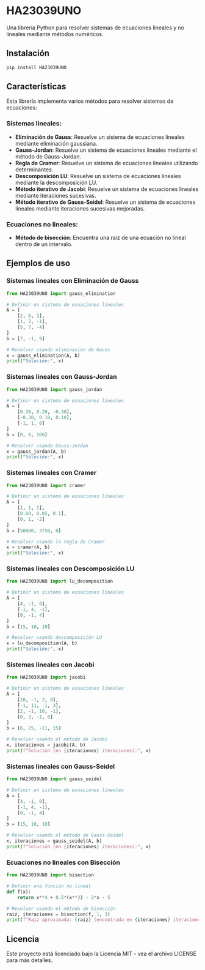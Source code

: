 # HA23039UNO

Una librería Python para resolver sistemas de ecuaciones lineales y no lineales mediante métodos numéricos.

## Instalación

```bash
pip install HA23039UNO
```

## Características

Esta librería implementa varios métodos para resolver sistemas de ecuaciones:

### Sistemas lineales:
- **Eliminación de Gauss**: Resuelve un sistema de ecuaciones lineales mediante eliminación gaussiana.
- **Gauss-Jordan**: Resuelve un sistema de ecuaciones lineales mediante el método de Gauss-Jordan.
- **Regla de Cramer**: Resuelve un sistema de ecuaciones lineales utilizando determinantes.
- **Descomposición LU**: Resuelve un sistema de ecuaciones lineales mediante la descomposición LU.
- **Método iterativo de Jacobi**: Resuelve un sistema de ecuaciones lineales mediante iteraciones sucesivas.
- **Método iterativo de Gauss-Seidel**: Resuelve un sistema de ecuaciones lineales mediante iteraciones sucesivas mejoradas.

### Ecuaciones no lineales:
- **Método de bisección**: Encuentra una raíz de una ecuación no lineal dentro de un intervalo.

## Ejemplos de uso

### Sistemas lineales con Eliminación de Gauss

```python
from HA23039UNO import gauss_elimination

# Definir un sistema de ecuaciones lineales
A = [
    [2, 6, 1],
    [1, 2, -1],
    [5, 7, -4]
]
b = [7, -1, 9]

# Resolver usando eliminación de Gauss
x = gauss_elimination(A, b)
print("Solución:", x)
```

### Sistemas lineales con Gauss-Jordan

```python
from HA23039UNO import gauss_jordan

# Definir un sistema de ecuaciones lineales
A = [
    [0.30, 0.20, -0.30],
    [-0.30, 0.10, 0.10],
    [-1, 1, 0]
]
b = [0, 0, 100]

# Resolver usando Gauss-Jordan
x = gauss_jordan(A, b)
print("Solución:", x)
```

### Sistemas lineales con Cramer

```python
from HA23039UNO import cramer

# Definir un sistema de ecuaciones lineales
A = [
    [1, 1, 1],
    [0.08, 0.05, 0.1],
    [0, 1, -2]
]
b = [50000, 3750, 0]

# Resolver usando la regla de Cramer
x = cramer(A, b)
print("Solución:", x)
```

### Sistemas lineales con Descomposición LU

```python
from HA23039UNO import lu_decomposition

# Definir un sistema de ecuaciones lineales
A = [
    [4, -1, 0],
    [-1, 4, -1],
    [0, -1, 4]
]
b = [15, 10, 10]

# Resolver usando descomposición LU
x = lu_decomposition(A, b)
print("Solución:", x)
```

### Sistemas lineales con Jacobi

```python
from HA23039UNO import jacobi

# Definir un sistema de ecuaciones lineales
A = [
    [10, -1, 2, 0],
    [-1, 11, -1, 3],
    [2, -1, 10, -1],
    [0, 3, -1, 8]
]
b = [6, 25, -11, 15]

# Resolver usando el método de Jacobi
x, iteraciones = jacobi(A, b)
print(f"Solución (en {iteraciones} iteraciones):", x)
```

### Sistemas lineales con Gauss-Seidel

```python
from HA23039UNO import gauss_seidel

# Definir un sistema de ecuaciones lineales
A = [
    [4, -1, 0],
    [-1, 4, -1],
    [0, -1, 4]
]
b = [15, 10, 10]

# Resolver usando el método de Gauss-Seidel
x, iteraciones = gauss_seidel(A, b)
print(f"Solución (en {iteraciones} iteraciones):", x)
```

### Ecuaciones no lineales con Bisección

```python
from HA23039UNO import bisection

# Definir una función no lineal
def f(x):
    return x**4 + 0.5*(x**3) - 2*x - 5

# Resolver usando el método de bisección
raiz, iteraciones = bisection(f, 1, 3)
print(f"Raíz aproximada: {raiz} (encontrada en {iteraciones} iteraciones)")
```

## Licencia

Este proyecto está licenciado bajo la Licencia MIT - vea el archivo LICENSE para más detalles.